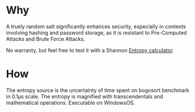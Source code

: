 # Why
A truely random salt significantly enhances security, especially in contexts involving hashing and password storage, as it is resistant to Pre-Computed Attacks and Brute Force Attacks.

No warranty, but feel free to test it with a Shannon [Entropy calculator](https://planetcalc.com/2476/).
# How

The entropy source is the uncertainty of time spent on bogosort benchmark in 0.1μs scale.
The entropy is magnified with transcendentals and mathematical operations.
Executable on WindowsOS.
